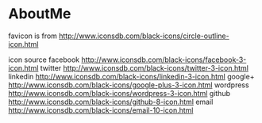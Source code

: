 AboutMe
=======
favicon is from http://www.iconsdb.com/black-icons/circle-outline-icon.html

icon source
	facebook	http://www.iconsdb.com/black-icons/facebook-3-icon.html
	twitter		http://www.iconsdb.com/black-icons/twitter-3-icon.html
	linkedin	http://www.iconsdb.com/black-icons/linkedin-3-icon.html
	google+		http://www.iconsdb.com/black-icons/google-plus-3-icon.html
	wordpress	http://www.iconsdb.com/black-icons/wordpress-3-icon.html
	github		http://www.iconsdb.com/black-icons/github-8-icon.html
	email		http://www.iconsdb.com/black-icons/email-10-icon.html
